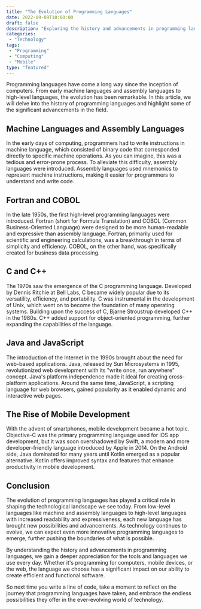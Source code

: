 ```yaml
---
title: "The Evolution of Programming Languages"
date: 2022-09-09T10:00:00
draft: false
description: "Exploring the history and advancements in programming languages."
categories:
 - "Technology"
tags:
 - "Programming"
 - "Computing"
 - "Mobile"
type: "featured"
---
```


Programming languages have come a long way since the inception of computers. From early machine languages and assembly languages to high-level languages, the evolution has been remarkable. In this article, we will delve into the history of programming languages and highlight some of the significant advancements in the field.

## Machine Languages and Assembly Languages

In the early days of computing, programmers had to write instructions in machine language, which consisted of binary code that corresponded directly to specific machine operations. As you can imagine, this was a tedious and error-prone process. To alleviate this difficulty, assembly languages were introduced. Assembly languages used mnemonics to represent machine instructions, making it easier for programmers to understand and write code.

## Fortran and COBOL

In the late 1950s, the first high-level programming languages were introduced. Fortran (short for Formula Translation) and COBOL (Common Business-Oriented Language) were designed to be more human-readable and expressive than assembly language. Fortran, primarily used for scientific and engineering calculations, was a breakthrough in terms of simplicity and efficiency. COBOL, on the other hand, was specifically created for business data processing.

## C and C++

The 1970s saw the emergence of the C programming language. Developed by Dennis Ritchie at Bell Labs, C became widely popular due to its versatility, efficiency, and portability. C was instrumental in the development of Unix, which went on to become the foundation of many operating systems. Building upon the success of C, Bjarne Stroustrup developed C++ in the 1980s. C++ added support for object-oriented programming, further expanding the capabilities of the language.

## Java and JavaScript

The introduction of the Internet in the 1990s brought about the need for web-based applications. Java, released by Sun Microsystems in 1995, revolutionized web development with its "write once, run anywhere" concept. Java's platform independence made it ideal for creating cross-platform applications. Around the same time, JavaScript, a scripting language for web browsers, gained popularity as it enabled dynamic and interactive web pages.

## The Rise of Mobile Development

With the advent of smartphones, mobile development became a hot topic. Objective-C was the primary programming language used for iOS app development, but it was soon overshadowed by Swift, a modern and more developer-friendly language introduced by Apple in 2014. On the Android side, Java dominated for many years until Kotlin emerged as a popular alternative. Kotlin offers improved syntax and features that enhance productivity in mobile development.

## Conclusion

The evolution of programming languages has played a critical role in shaping the technological landscape we see today. From low-level languages like machine and assembly languages to high-level languages with increased readability and expressiveness, each new language has brought new possibilities and advancements. As technology continues to evolve, we can expect even more innovative programming languages to emerge, further pushing the boundaries of what is possible.

By understanding the history and advancements in programming languages, we gain a deeper appreciation for the tools and languages we use every day. Whether it's programming for computers, mobile devices, or the web, the language we choose has a significant impact on our ability to create efficient and functional software.

So next time you write a line of code, take a moment to reflect on the journey that programming languages have taken, and embrace the endless possibilities they offer in the ever-evolving world of technology.
